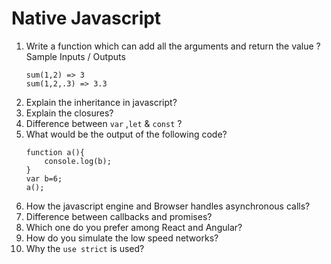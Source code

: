 # Native Javascript
1. Write a function which can add all the arguments and return the value ?
    Sample Inputs / Outputs
    ```
    sum(1,2) => 3
    sum(1,2,.3) => 3.3

    ```
2. Explain the inheritance in javascript?
3. Explain the closures?
4. Difference between `var` ,`let` & `const` ?
5. What would be the output of the following code?
    ```
    function a(){
        console.log(b);
    }
    var b=6;
    a();
    ```
6. How the javascript engine and Browser handles asynchronous calls?
7. Difference between callbacks and promises?
8. Which one do you prefer among React and Angular?
9. How do you simulate the low speed networks?
10. Why the `use strict` is used?
